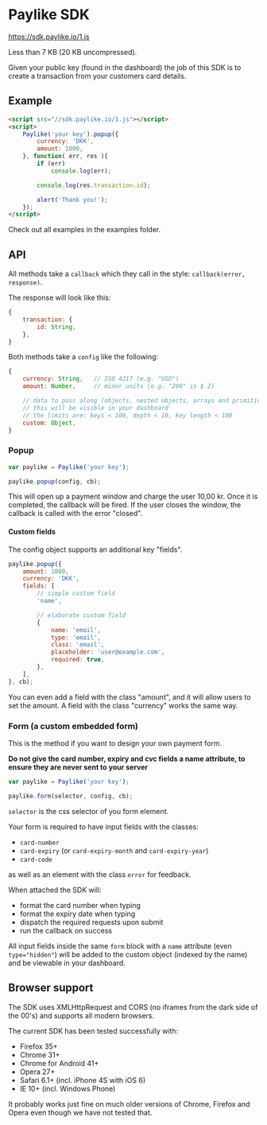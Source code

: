 # Paylike SDK

https://sdk.paylike.io/1.js

Less than 7 KB (20 KB uncompressed).

Given your public key (found in the dashboard) the job of this SDK is to
create a transaction from your customers card details.

## Example

```html
<script src="//sdk.paylike.io/1.js"></script>
<script>
	Paylike('your key').popup({
		currency: 'DKK',
		amount: 1000,
	}, function( err, res ){
		if (err)
			console.log(err);

		console.log(res.transaction.id);

		alert('Thank you!');
	});
</script>
```

Check out all examples in the examples folder.

## API

All methods take a `callback` which they call in the style: `callback(error,
response)`.

The response will look like this:

```js
{
	transaction: {
		id: String,
	},
}
```

Both methods take a `config` like the following:

```js
{
	currency: String,	// ISO 4217 (e.g. "USD")
	amount: Number,		// minor units (e.g. "200" is $ 2)

	// data to pass along (objects, nested objects, arrays and primitives)
	// this will be visible in your dashboard
	// the limits are: keys < 100, depth < 10, key length < 100
	custom: Object,
}
```

### Popup

```js
var paylike = Paylike('your key');

paylike.popup(config, cb);
```

This will open up a payment window and charge the user 10,00 kr. Once it is
completed, the callback will be fired. If the user closes the window, the
callback is called with the error "closed".

#### Custom fields

The config object supports an additional key "fields".

```js
paylike.popup({
	amount: 1000,
	currency: 'DKK',
	fields: [
		// simple custom field
		'name',

		// elaborate custom field
		{
			name: 'email',
			type: 'email',
			class: 'email',
			placeholder: 'user@example.com',
			required: true,
		},
	],
}, cb);
```

You can even add a field with the class "amount", and it will allow users to
set the amount. A field with the class "currency" works the same way.

### Form (a custom embedded form)

This is the method if you want to design your own payment form.

**Do not give the card number, expiry and cvc fields a name attribute, to
ensure they are never sent to your server**

```js
var paylike = Paylike('your key');

paylike.form(selector, config, cb);
```

`selector` is the css selector of you form element.

Your form is required to have input fields with the classes:

- `card-number`
- `card-expiry` (or `card-expiry-month` and `card-expiry-year`)
- `card-code`

as well as an element with the class `error` for feedback.

When attached the SDK will:

- format the card number when typing
- format the expiry date when typing
- dispatch the required requests upon submit
- run the callback on success

All input fields inside the same `form` block with a `name` attribute (even
`type="hidden"`) will be added to the custom object (indexed by the name) and
be viewable in your dashboard.

## Browser support

The SDK uses XMLHttpRequest and CORS (no iframes from the dark side of the
00's) and supports all modern browsers.

The current SDK has been tested successfully with:

- Firefox 35+
- Chrome 31+
- Chrome for Android 41+
- Opera 27+
- Safari 6.1+ (incl. iPhone 4S with iOS 6)
- IE 10+ (incl. Windows Phone)

It probably works just fine on much older versions of Chrome, Firefox and
Opera even though we have not tested that.
